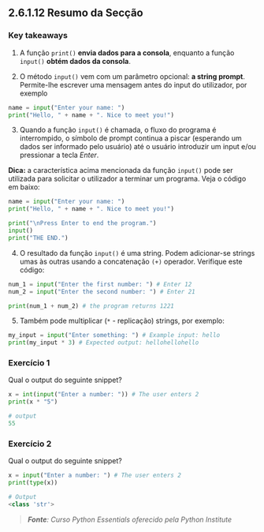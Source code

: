 ## 2.6.1.12 Resumo da Secção

### Key takeaways

1. A função ``print()`` **envia dados para a consola**, enquanto a função ``input()`` **obtém dados da consola**.

2. O método ``input()`` vem com um parâmetro opcional: **a string prompt**. Permite-lhe escrever uma mensagem antes do input do utilizador, por exemplo


```python
name = input("Enter your name: ")
print("Hello, " + name + ". Nice to meet you!")
```

3. Quando a função ``input()`` é chamada, o fluxo do programa é interrompido, o símbolo de prompt continua a piscar (esperando um dados ser informado pelo usuário) até o usuário introduzir um input e/ou pressionar a tecla *Enter*.


**Dica:** a característica acima mencionada da função ``input()`` pode ser utilizada para solicitar o utilizador a terminar um programa. Veja o código em baixo:


```python
name = input("Enter your name: ")
print("Hello, " + name + ". Nice to meet you!")

print("\nPress Enter to end the program.")
input()
print("THE END.")
```

4. O resultado da função ``input()`` é uma string. Podem adicionar-se strings umas às outras usando a concatenação ``(+)`` operador. Verifique este código:


```python
num_1 = input("Enter the first number: ") # Enter 12
num_2 = input("Enter the second number: ") # Enter 21

print(num_1 + num_2) # the program returns 1221
```

5. Também pode multiplicar (``*`` - replicação) strings, por exemplo:

```python
my_input = input("Enter something: ") # Example input: hello
print(my_input * 3) # Expected output: hellohellohello
```



### Exercício 1

Qual o output do seguinte snippet?

```python
x = int(input("Enter a number: ")) # The user enters 2
print(x * "5")

# output
55
```

### Exercício 2

Qual o output do seguinte snippet?

```python
x = input("Enter a number: ") # The user enters 2
print(type(x))

# Output
<class 'str'>
```

>***Fonte**: Curso Python Essentials oferecido pela Python Institute*